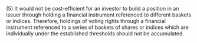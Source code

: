 (5) It would not be cost-efficient for an investor to build a position in an issuer through holding a financial instrument referenced to different baskets or indices. Therefore, holdings of voting rights through a financial instrument referenced to a series of baskets of shares or indices which are individually under the established thresholds should not be accumulated.